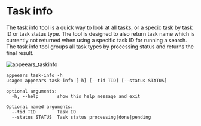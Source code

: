 # Task info

The task info tool is a quick way to look at all tasks, or a specic task by task ID or task status type. The tool is designed to also return task name which is currently not returned when using a specific task ID for running a search. The task info tool groups all task types by processing status and returns the final result.

![appeears_taskinfo](https://user-images.githubusercontent.com/6677629/196597569-6b880449-819b-4b86-a4ce-9b4715778420.gif)

```
appeears task-info -h
usage: appeears task-info [-h] [--tid TID] [--status STATUS]

optional arguments:
  -h, --help       show this help message and exit

Optional named arguments:
  --tid TID        Task ID
  --status STATUS  Task status processing|done|pending
```
